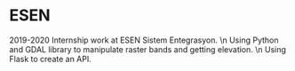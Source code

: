 # ESEN
2019-2020 Internship work at ESEN Sistem Entegrasyon. \n
Using Python and GDAL library to manipulate raster bands and getting elevation. \n
Using Flask to create an API.
